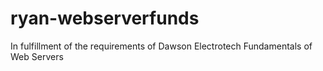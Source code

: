 # ryan-webserverfunds
In fulfillment of the requirements of Dawson Electrotech Fundamentals of Web Servers
